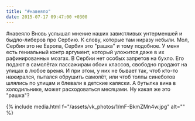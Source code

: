 ```yaml
---
title: "#навеяло"
date: 2015-07-17 09:47:00 +0300
---
```


#навеяло
Вновь услышал мнение наших завистливых унтерменшей и быдло-либеров про Сербию. К слову, которые там ниразу небыли. Мол, Сербия это не Европа, Сербия это "рашка" и тому подобное. У меня есть гениальный контр аргумент, который уложится даже в их рафинированных мозгах. В Сербии нет особых запретов на бухло. Его подают в самолётах пассажирам обоих классов, свободно продают на улицах в любое время. И при этом, у них не бывает так, чтоб кто-то нажирался, пытался обрушить самолёт, или чтоб толпы синеботов шлялись по улицам и блевали в детские каляски. А бутылка вина в холодильнике, может расходоваться месяцами. Ну какая же это "рашка"?

{% include media.html f="/assets/vk_photos/1/mF-BkmZMn4w.jpg" alt="" %}
